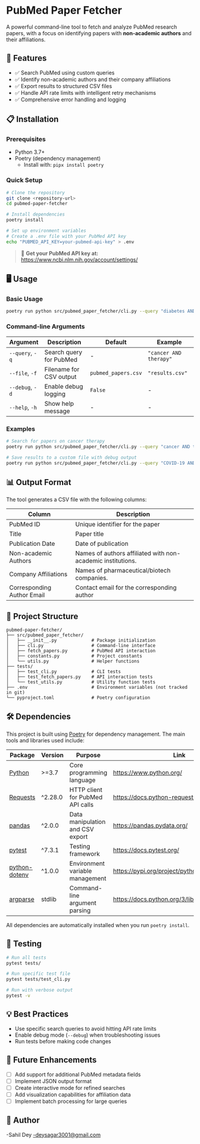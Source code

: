 # PubMed Paper Fetcher

A powerful command-line tool to fetch and analyze PubMed research papers, with a focus on identifying papers with **non-academic authors** and their affiliations.

## 🚀 Features

- ✅ Search PubMed using custom queries
- ✅ Identify non-academic authors and their company affiliations
- ✅ Export results to structured CSV files
- ✅ Handle API rate limits with intelligent retry mechanisms
- ✅ Comprehensive error handling and logging

## 📋 Installation

### Prerequisites

- Python 3.7+
- Poetry (dependency management)
  - Install with: `pipx install poetry`

### Quick Setup

```bash
# Clone the repository
git clone <repository-url>
cd pubmed-paper-fetcher

# Install dependencies
poetry install

# Set up environment variables
# Create a .env file with your PubMed API key
echo "PUBMED_API_KEY=your-pubmed-api-key" > .env
```

> 🔑 **Get your PubMed API key at:** https://www.ncbi.nlm.nih.gov/account/settings/

## 🖥️ Usage

### Basic Usage

```bash
poetry run python src/pubmed_paper_fetcher/cli.py --query "diabetes AND hypertension"
```

### Command-line Arguments

| Argument | Description | Default | Example |
|----------|-------------|---------|---------|
| `--query`, `-q` | Search query for PubMed | - | `"cancer AND therapy"` |
| `--file`, `-f` | Filename for CSV output | `pubmed_papers.csv` | `"results.csv"` |
| `--debug`, `-d` | Enable debug logging | `False` | - |
| `--help`, `-h` | Show help message | - | - |

### Examples

```bash
# Search for papers on cancer therapy
poetry run python src/pubmed_paper_fetcher/cli.py --query "cancer AND therapy"

# Save results to a custom file with debug output
poetry run python src/pubmed_paper_fetcher/cli.py --query "COVID-19 AND treatment" --file covid_papers.csv --debug
```

## 📊 Output Format

The tool generates a CSV file with the following columns:

| Column | Description |
|--------|-------------|
| PubMed ID | Unique identifier for the paper |
| Title | Paper title |
| Publication Date | Date of publication |
| Non-academic Authors | Names of authors affiliated with non-academic institutions. |
| Company Affiliations | Names of pharmaceutical/biotech companies. |
| Corresponding Author Email | Contact email for the corresponding author |

## 📂 Project Structure

```
pubmed-paper-fetcher/
├── src/pubmed_paper_fetcher/
│   ├── __init__.py             # Package initialization
│   ├── cli.py                  # Command-line interface
│   ├── fetch_papers.py         # PubMed API interaction
│   ├── constants.py            # Project constants
│   └── utils.py                # Helper functions
├── tests/
│   ├── test_cli.py             # CLI tests
│   ├── test_fetch_papers.py    # API interaction tests
│   └── test_utils.py           # Utility function tests
├── .env                        # Environment variables (not tracked in git)
└── pyproject.toml              # Poetry configuration
```

## 🛠️ Dependencies

This project is built using [Poetry](https://python-poetry.org/) for dependency management. The main tools and libraries used include:

| Package | Version | Purpose | Link |
|---------|---------|---------|------|
| [Python](https://www.python.org/) | >=3.7 | Core programming language | https://www.python.org/ |
| [Requests](https://docs.python-requests.org/) | ^2.28.0 | HTTP client for PubMed API calls | https://docs.python-requests.org/ |
| [pandas](https://pandas.pydata.org/) | ^2.0.0 | Data manipulation and CSV export | https://pandas.pydata.org/ |
| [pytest](https://docs.pytest.org/) | ^7.3.1 | Testing framework | https://docs.pytest.org/ |
| [python-dotenv](https://pypi.org/project/python-dotenv/) | ^1.0.0 | Environment variable management | https://pypi.org/project/python-dotenv/ |
| [argparse](https://docs.python.org/3/library/argparse.html) | stdlib | Command-line argument parsing | https://docs.python.org/3/library/argparse.html |

All dependencies are automatically installed when you run `poetry install`.

## 🧪 Testing

```bash
# Run all tests
pytest tests/

# Run specific test file
pytest tests/test_cli.py

# Run with verbose output
pytest -v
```

## 💡 Best Practices

- Use specific search queries to avoid hitting API rate limits
- Enable debug mode (`--debug`) when troubleshooting issues
- Run tests before making code changes

## 🔮 Future Enhancements

- [ ] Add support for additional PubMed metadata fields
- [ ] Implement JSON output format
- [ ] Create interactive mode for refined searches
- [ ] Add visualization capabilities for affiliation data
- [ ] Implement batch processing for large queries

## 📄 Author 
-Sahil Dey
-deysagar3001@gmail.com

